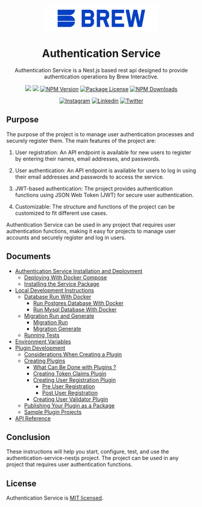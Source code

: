 <p  align="center">
<a  href="http://brewww.com/"  target="_blank"><img  src="https://github.com/BrewInteractive/authentication-service-nestjs/blob/main/Brew-Logo-Small.png?raw=true"  width="300"  alt="Brew Logo"  /></a>
</p>

<h1  align="center">Authentication Service</h1>

<p align="center">Authentication Service is a Nest.js based rest api designed to provide authentication operations by Brew Interactive. </p>
<p align="center">
<a href="https://sonarcloud.io/summary/overall?id=BrewInteractive_authentication-service-nestjs" target="_blank"><img src="https://sonarcloud.io/api/project_badges/measure?project=BrewInteractive_authentication-service-nestjs&metric=alert_status"/></a>
<a href="https://sonarcloud.io/summary/overall?id=BrewInteractive_authentication-service-nestjs" target="_blank"><img src="https://sonarcloud.io/api/project_badges/measure?project=BrewInteractive_authentication-service-nestjs&metric=coverage"/></a>
<a href="https://www.npmjs.com/package/@brewww/authentication-service" target="_blank"><img src="https://img.shields.io/npm/v/@brewww/authentication-service.svg" alt="NPM Version" /></a> <a href="https://www.npmjs.com/@brewww/authentication-service" target="_blank"><img src="https://img.shields.io/npm/l/@brewww/authentication-service.svg" alt="Package License" /></a> <a href="https://www.npmjs.com/@brewww/authentication-service" target="_blank"><img src="https://img.shields.io/npm/dm/@brewww/authentication-service.svg" alt="NPM Downloads" /></a>
</p>
<p align="center">
<a href="https://www.instagram.com/brew_interactive/" target="_blank"><img src="https://img.shields.io/badge/Instagram-E4405F?style=for-the-badge&logo=instagram&logoColor=white" alt="Instagram" /></a>
<a href="https://www.linkedin.com/company/brew-interactive/" target="_blank"><img src="https://img.shields.io/badge/LinkedIn-0077B5?style=for-the-badge&logo=linkedin&logoColor=white" alt="Linkedin" /></a>
<a href="https://twitter.com/BrewInteractive" target="_blank"><img src="https://img.shields.io/badge/Twitter-1DA1F2?style=for-the-badge&logo=twitter&logoColor=white" alt="Twitter" /></a>

</p>

## Purpose

The purpose of the project is to manage user authentication processes and securely register them. The main features of the project are:

1. User registration: An API endpoint is available for new users to register by entering their names, email addresses, and passwords.

2. User authentication: An API endpoint is available for users to log in using their email addresses and passwords to access the service.

3. JWT-based authentication: The project provides authentication functions using JSON Web Token (JWT) for secure user authentication.

4. Customizable: The structure and functions of the project can be customized to fit different use cases.

Authentication Service can be used in any project that requires user authentication functions, making it easy for projects to manage user accounts and securely register and log in users.

## Documents

- [Authentication Service Installation and Deployment](https://github.com/BrewInteractive/authentication-service-nestjs/blob/main/docs/install_and_deploy.md)
  - [Deploying With Docker Compose](https://github.com/BrewInteractive/authentication-service-nestjs/blob/main/docs/install_and_deploy.md#deploying-with-docker-compose)
  - [Installing the Service Package](https://github.com/BrewInteractive/authentication-service-nestjs/blob/main/docs/install_and_deploy.md#installing-the-service-package)
- [Local Development Instructions](https://github.com/BrewInteractive/authentication-service-nestjs/blob/main/docs/local_development.md)
  - [Database Run With Docker](https://github.com/BrewInteractive/authentication-service-nestjs/blob/main/docs/local_development.md#database-run-with-docker)
    - [Run Postgres Database With Docker](https://github.com/BrewInteractive/authentication-service-nestjs/blob/main/docs/local_development.md#run-postgres-database-with-docker)
    - [Run Mysql Database With Docker](https://github.com/BrewInteractive/authentication-service-nestjs/blob/main/docs/local_development.md#run-mysql-database-with-docker)
  - [Migration Run and Generate](https://github.com/BrewInteractive/authentication-service-nestjs/blob/main/docs/local_development.md#migration-run-and-generate)
    - [Migration Run](https://github.com/BrewInteractive/authentication-service-nestjs/blob/main/docs/local_development.md#migration-run)
    - [Migration Generate](https://github.com/BrewInteractive/authentication-service-nestjs/blob/main/docs/local_development.md#migration-generate)
  - [Running Tests](https://github.com/BrewInteractive/authentication-service-nestjs/blob/main/docs/local_development.md#running-tests)
- [Environment Variables](https://github.com/BrewInteractive/authentication-service-nestjs/blob/main/docs/environment_variables.md)
- [Plugin Development](https://github.com/BrewInteractive/authentication-service-nestjs/blob/main/docs/plugin_development.md)
  - [Considerations When Creating a Plugin](https://github.com/BrewInteractive/authentication-service-nestjs/blob/main/docs/plugin_development.md#considerations-when-creating-a-plugin)
  - [Creating Plugins](https://github.com/BrewInteractive/authentication-service-nestjs/blob/main/docs/plugin_development.md#creating-plugins)
    - [What Can Be Done with Plugins ?](https://github.com/BrewInteractive/authentication-service-nestjs/blob/main/docs/plugin_development.md#what-can-be-done-with-plugins-)
    - [Creating Token Claims Plugin](https://github.com/BrewInteractive/authentication-service-nestjs/blob/main/docs/plugin_development.md#creating-token-claims-plugin)
    - [Creating User Registration Plugin](https://github.com/BrewInteractive/authentication-service-nestjs/blob/main/docs/plugin_development.md#creating-user-registration-plugin)
      - [Pre User Registration](https://github.com/BrewInteractive/authentication-service-nestjs/blob/main/docs/plugin_development.md#pre-user-registration)
      - [Post User Registration](https://github.com/BrewInteractive/authentication-service-nestjs/blob/main/docs/plugin_development.md#post-user-registration)
    - [Creating User Validator Plugin](https://github.com/BrewInteractive/authentication-service-nestjs/blob/main/docs/plugin_development.md#creating-user-validator-plugin)
  - [Publishing Your Plugin as a Package](https://github.com/BrewInteractive/authentication-service-nestjs/blob/main/docs/plugin_development.md#publishing-your-plugin-as-a-package)
  - [Sample Plugin Projects](https://github.com/BrewInteractive/authentication-service-nestjs/blob/main/docs/plugin_development.md#sample-plugin-projects)
- [API Reference](https://github.com/BrewInteractive/authentication-service-nestjs/blob/main/docs/api_reference.md)

## Conclusion

These instructions will help you start, configure, test, and use the authentication-service-nestjs project. The project can be used in any project that requires user authentication functions.

## License

Authentication Service is [MIT licensed](LICENSE).
